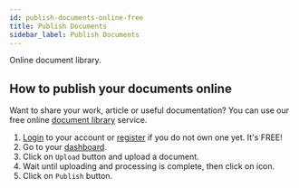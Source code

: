 ```yaml
---
id: publish-documents-online-free
title: Publish Documents
sidebar_label: Publish Documents
---
```


Online document library.

## How to publish your documents online
Want to share your work, article or useful documentation? You can use our free online [document library](https://library.conholdate.app) service.
1. [Login](https://conholdate.app/signin) to your account or [register](https://conholdate.app/signin) if you do not own one yet. It's FREE!
1. Go to your [dashboard](https://dashboard.conholdate.app).
1. Click on `Upload` button and upload a document.
1. Wait until uploading and processing is complete, then click on <i class="fas fa-book"></i> icon.
1. Click on `Publish` button.